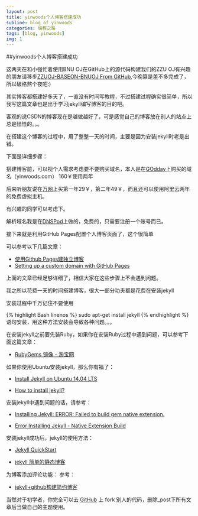 ```yaml
---
layout: post
title: yinwoods个人博客搭建成功
subline: blog of yinwoods
categories: 编程之路
tags: [blog, yinwoods]
img: 1
---
```


##yinwoods个人博客搭建成功

这两天在和小强忙着使用BNU OJ在GitHub上的源代码构建我们的ZZU OJ有兴趣的朋友请移步[ZZUOJ-BASEON-BNUOJ From GitHub](https://github.com/ZZUACM/ZZUOJ-BASEON-BNUOJ),今晚算是差不多完成了，所以破格熬个夜吧:)

其实博客都搭建好多天了，一直没有时间写教程，不过搭建过程确实很简单，所以我写这篇文章也是出于学习jekyll编写博客的目的吧。

客观的说CSDN的博客现在是越做越好了，可是感觉自己的博客放在别人的站点上总是怪怪的。。。

在搭建这个博客的过程中，用了整整一天的时间，主要是因为安装jekyll时老是出错。

下面是详细步骤：

搭建博客前，可以视个人需求考虑要不要购买域名，本人是在[GOdday](http://www.godaddy.com/)上购买的域名（yinwoods.com）
160￥使用两年

后来听朋友说在[万网](http://www.net.cn/?spm=5334.642894.2.3.8W3O0N)上买第一年29￥，第二年49￥，而且还可以使用阿里云两年的免费虚拟主机。

有兴趣的同学可以考虑下。

解析域名我是在[DNSPod](https://www.dnspod.cn/)上做的，免费的，只需要注册一个账号而已。

接下来就是利用GitHub Pages配置个人博客页面了，这个很简单

可以参考以下几篇文章：

+ [使用Github Pages建独立博客](http://beiyuu.com/github-pages/)
+ [Setting up a custom domain with GitHub Pages](https://help.github.com/articles/setting-up-a-custom-domain-with-github-pages/)

上面的文章已经足够详细了，相信大家在这些步骤上不会遇到问题。

我之所以花费一天的时间搭建博客，很大一部分功夫都是花费在安装jekyll

安装过程中千万记住不要使用


{% highlight Bash linenos %}
        sudo apt-get install jekyll
{% endhighlight %}
语句安装，用这种方法安装会导致各种问题。。。

在安装jekyll之前要先装Ruby，如果你在安装Ruby过程中遇到问题，可以参考下面这篇文章：

+ [RubyGems 镜像 - 淘宝网](http://ruby.taobao.org/)

如果你使用Ubuntu安装jekyll，那么你有福了：

+ [Install Jekyll on Ubuntu 14.04 LTS](http://sharadchhetri.com/2014/06/30/install-jekyll-on-ubuntu-14-04-lts/)

+ [How to install jekyll?](http://askubuntu.com/questions/305884/how-to-install-jekyll)

安装jekyll中遇到问题的话，请参考：

+ [Installing Jekyll: ERROR: Failed to build gem native extension.](https://github.com/jekyll/jekyll-help/issues/209)

+ [Error Installing Jekyll - Native Extension Build](http://stackoverflow.com/questions/10725767/error-installing-jekyll-native-extension-build)

安装jekyll成功后，jekyll的使用方法：

+ [Jekyll QuickStart](http://jekyllbootstrap.com/usage/jekyll-quick-start.html)

+ [jekyll 简单的静态博客](http://jekyllcn.com/)

为博客添加评论功能：
参考：

+ [jekyll+github构建简约博客](http://blog.masr.in/geek/add_comment_to_jekyll.html)

当然对于初学者，你完全可以去 [GitHub](https://github.com) 上 fork 别人的代码，删除_post下所有文章后当做自己的主题使用。
